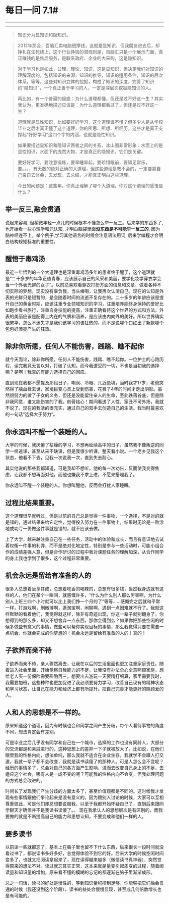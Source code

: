 # 每日一问 7.1# 

---
<!-- toc -->
---
>知识分为显知识和隐知识。

>2012年那会，百脑汇卖电脑很挣钱，这就是显知识，但我朋友进去后，却挣扎在生死线上，这个行业挣钱的潜规则是，百脑汇只是一个展示门面，真正赚钱的是售后服务，是联系政府、企业的大采购，这是隐知识。

>对于学习也是如此，公理、理论、知识，这是显知识，但决定我们对知识的理解深度的，包括知识的来源，知识的推导，知识的适用条件，知识的层次体系，等等，这些对知识立体的挖掘，构成了知识的深度，完善了知识的“隐知识”，一个真正善于学习的人，一定是深层次挖掘隐知识的人。

>再比如，有一个普遍的疑惑：为什么道理都懂，但还是过不好这一生？其实我认为，更准确地描述应该是：为什么道理都看过了，但还是过不好这一生？

>道理就是显性知识，比如要好好学习，这个道理谁不懂？但多少人是从学校毕业之后才真正懂了这个道理，你的所思、所想、所经历，这些才是真正支撑起“好好学习”这四个字的内涵，也就是隐性知识。

>如果要描述显知识和隐知识两者之间的关系，冰山图非常形象：水面上的是显性知识，水面下的庞然大物，才是真正的隐知识，它们是关键。

>要好好学习，要注意锻炼，要早睡早起，要珍惜眼前，要知足常乐，要。。。，有无数的绝对正确的大道理，但这些道理是教不会的，一定要靠自己亲自去体会，去发现，去总结，才能真正明白这些道理。

>今日的问题是：这些年，你真正理解了哪个大道理，你对这个道理的感悟是什么？

## 举一反三,融会贯通
说起来容易, 但稍微年轻一点儿的时候根本不懂怎么举一反三。后来学的东西多了, 也开始看一些心理学和元认知, 才明白脑袋里面**没东西是不可能举一反三的**, 因为脑神经连不上。举个例子,学习其他语言的时候会注意语法用词, 后来学编程才会明白结构规矩标准的重要性。

## 醒悟于毒鸡汤
最近一年悟到的一个大道理也是深重毒鸡汤多年的患者终于醒了，这个道理就是“二十多岁的年华正值青春，应该展示自己的风采和美丽，要学化妆学穿衣学会当一个外表光鲜的女子”。以前总喜欢看穿衣打扮方面的信息和文章，做着各种不切实际的梦想。现实没有辜负我，当头棒喝，让我再次认清自己。现在的认知是外表的光鲜只是短暂的，是会随着时间的流逝不复存在的。二十多岁的年龄应该是提升自己的黄金时期，应该注重专业领域知识的学习，注重培养能终身保持的爱好比如跑步看书旅行，注重自身技能的提高，注重正确看待这个世界的方式和方法。外表的美丽应该是配得上内在的气质和涵养，是应该由内向外的美好。所以世界确实很繁华，怎么不迷失才是我们该学习的该狂热的，而不是说哪个口红出了新款哪个包包好漂亮产生的狂热。

## 除非你所愿，任何人不能伤害，践踏、瞧不起你
就今天而论，除非你所愿，任何人不能伤害，践踏、瞧不起你。一位护士的心路历程，读完我竟无言以对，打破了认知。而今我遭受的一切，不也是当初我的选择嘛？是啊！我真的有能力选择自己的回应。

直到现在我都不愿提及那段日子，嘲讽、冷眼、几近绝境，当时我才17岁，老爸突然得了脑血栓去世，家境巨变心灵上受到伤害，花费了4年的时间才走出阴影。虽然很努力的做了子女的义务，但还是没能留住亲人的生命，至此跌落谷底，但是除非我同意，谁又能伤害的了我。刻骨铭心！期间看透了人性，家丑不可外扬，我就不说了。现在的我活的很充实，通过自己的双手去创造自己的生活。我当时最喜欢的一句话“选择大于努力”。

## 你永远叫不醒一个装睡的人。
大学的时候，我厌倦了枯燥的学习，不想再延续高中的日子，虽然我不像叛逆的同学一样逃课，甚至从来不缺课，但是我很少听课，整天看小说。一个老乡见我这个状态，他看不下去，见我一次说我一次，直到失去耐心。

其实他说的那些我都知道，可是我却不想听。他的每一次劝告，反而使我变得焦虑，让我都不想再面对他，而他也嫌我不求上进，不愿来搭理我了。

你永远叫不醒一个装睡的人。你想叫醒他，反而会打扰人家睡眠。

## 过程比结果重要。
这个道理很早就听过，但是以前的自己总是觉得一件事物，一个选择，不是对的就是错的，通过结果来给它定性，觉得投入努力在一件事物上，结果时无论是一败涂地或功亏一篑做这件事就是错的，就不应该去做。

上了大学，越来越注重自己在一些任务，活动中的体验和成长，而且有意识地去试着权衡一件事的利弊，而不是绝对化地定性，特别是参与一些活动时，可能小组合作的成绩差强人意，但是合作研讨的过程中我对课题任务的理解加深，从合作同学的身上我也学到了很多，这个过程非常重要。

## 机会永远是留给有准备的人的
很多人总想着坐享其成，总想着吃香的喝辣的，总想有很多钱，当然我身边就有这样的人，他们在某个一瞬间，就感慨许多，“什么为什么别人那么厉害啊，为什么别人上班三四个小时就可以比上我们挣一个月的了”等等……感慨完之后就和平常一样，打游戏啊，刷微博啊，逛淘宝啊，闲聊啊，遇到一点困难就不行了。我就这样默默的看着他们，我觉得就这样，除非有奇迹出现，你这一辈子就别翻身了，你想得到的那么多，却又不想舍弃一点东西，那你会得到么？如果你把那些空闲的时候多做些有意义的事情，做些可以帮你实现目标的事情，那么我觉得只要在需要一点机会，你就会完成的你梦想的！机会永远是留给有准备的人的！真的！

## 子欲养而亲不待
子欲养而亲不待，亲人骤然离去，让我在以后的生活里面也更加注重家庭责任。随着进入社会里面，开始觉察自我能力的不足，让我没有办法全心全意照顾家庭。想给老人买一份保险需要斟酌再三，想要出去游玩一天要精打细算，家里需要我时，我需要加班，这些种种也更加促进了我必须要努力学习，改善自己现有的精神状态和学习状态，让自己在能力和经济上都有所提升。把自己完善才能更好的照顾爱的人。

## 人和人的思想是不一样的。
原来知道这个道理，因为有时候也会和同学之间产生分歧，每个人看待事物的角度不同，想法肯定会有差别。

可是毕业之后几乎没有同学和自己在一个城市，选择的工作也没有同龄人，大部分的交流都是和亲戚进行的，这种思想上的差异一下子就被放大了。比如说，在他们眼里我的性格内向，想法单纯，那么我就不适合在企业生存，我就学不会跟人打交道，我就一辈子都不会改变，我就是读书读傻了的那种人。可是人怎么会不变呢？经历的事情多了，总会对自己的各方面产生影响，进而去改变自己身上的不足，去适应这个社会，哪有人是一成不变的呢？可能我的性格内向不会变，但我处理问题的方式总会改进的。

时间长了发现我们产生分歧的方面太多了，甚至价值观都是不同的。这时候我才发现有些事情跟他们争论起来是没有意义的。因为跟别人讨论的时候，大家可以互相尊重彼此，可是他们却总想要说服我，以至于我都开始怀疑自己了，直到后来跟同学聊天才确信并不是我读书读傻了。。
现在我承认人的思想层次是有区别的，而我要做的就是不断提高自己的能力和思想认知，不要变成和他们一样的人。

## 要多读书
以前读一些就都忘了，基本上在脑子里也留不下什么东西，后来很长一段时间就没看过书了，都说读书多好多好，总觉得体验不到它的好。后来大学的时候空闲时间变多了，也就又把阅读拿起来了，现在读得越来越多（微信读书真神器），突然觉得原来的想法不对。读过就忘其实正常，这本来就是量变引起质变的过程，随着阅读量和知识量的增加，原来看不懂的模糊的忘记的都逐渐在脑子里渐渐成形。

总之一句话，读书的好处是慢性的，等到知识量积攒到足够，你能够把它们融会贯通的时候（我还没到这个阶段），读书的益处会慢慢显现，甚至成几何倍数增长也是有可能的。